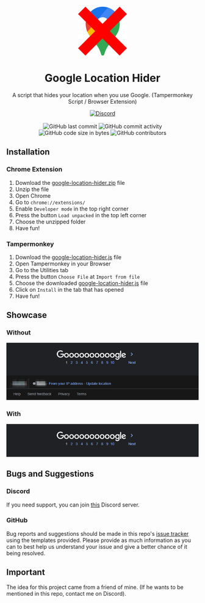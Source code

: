 <p align="center">
    <img height="128" src="assets/img/icon.png" alt="Icon of Google Location Hider">
</p>

<h1 align="center">Google Location Hider</h1>

<p align="center">A script that hides your location when you use Google. (Tampermonkey Script / Browser Extension)</p>

<div align="center">
    <a href="https://discord.gg/5UmsQP4MFH"><img src="https://img.shields.io/discord/610120595765723137?logo=discord" alt="Discord"/></a>
    <br><br>
    <img src="https://img.shields.io/github/last-commit/Lyzev/google-location-hider" alt="GitHub last commit"/>
    <img src="https://img.shields.io/github/commit-activity/w/Lyzev/google-location-hider" alt="GitHub commit activity"/>
    <br>
    <img src="https://img.shields.io/github/languages/code-size/Lyzev/google-location-hider" alt="GitHub code size in bytes"/>
    <img src="https://img.shields.io/github/contributors/Lyzev/google-location-hider" alt="GitHub contributors"/>
</div>

## Installation

### Chrome Extension
1. Download the [google-location-hider.zip](https://github.com/Lyzev/google-location-hider/releases/latest) file
2. Unzip the file
3. Open Chrome
4. Go to `chrome://extensions/`
5. Enable `Developer mode` in the top right corner
6. Press the button `Load unpacked` in the top left corner
7. Choose the unzipped folder
8. Have fun!

### Tampermonkey
1. Download the [google-location-hider.js](https://github.com/Lyzev/google-location-hider/releases/latest) file
2. Open Tampermonkey in your Browser
3. Go to the Utilities tab
4. Press the button `Choose File` at `Import from file`
5. Choose the downloaded [google-location-hider.js](https://github.com/Lyzev/google-location-hider/releases/latest) file
6. Click on `Install` in the tab that has opened
7. Have fun!

## Showcase

### Without
![Example Image Without](assets/img/without.png)

### With
![Example Image With](assets/img/with.png)

## Bugs and Suggestions

### Discord
If you need support, you can join [this](https://discord.gg/5UmsQP4MFH) Discord server.

### GitHub
Bug reports and suggestions should be made in this repo's [issue tracker](https://github.com/Lyzev/google-location-hider/issues) using the templates provided. Please provide as much information as you can to best help us understand your issue and give a better chance of it being resolved.

## Important
The idea for this project came from a friend of mine. (If he wants to be mentioned in this repo, contact me on Discord).
